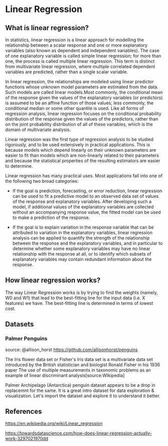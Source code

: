 # Linear Regression

## What is linear regression?

In statistics, linear regression is a linear approach for modelling the relationship between a scalar response and one or more explanatory variables (also known as dependent and independent variables). The case of one explanatory variable is called simple linear regression; for more than one, the process is called multiple linear regression. This term is distinct from multivariate linear regression, where multiple correlated dependent variables are predicted, rather than a single scalar variable.

In linear regression, the relationships are modeled using linear predictor functions whose unknown model parameters are estimated from the data. Such models are called linear models.Most commonly, the conditional mean of the response given the values of the explanatory variables (or predictors) is assumed to be an affine function of those values; less commonly, the conditional median or some other quantile is used. Like all forms of regression analysis, linear regression focuses on the conditional probability distribution of the response given the values of the predictors, rather than on the joint probability distribution of all of these variables, which is the domain of multivariate analysis.

Linear regression was the first type of regression analysis to be studied rigorously, and to be used extensively in practical applications. This is because models which depend linearly on their unknown parameters are easier to fit than models which are non-linearly related to their parameters and because the statistical properties of the resulting estimators are easier to determine.

Linear regression has many practical uses. Most applications fall into one of the following two broad categories:

- If the goal is prediction, forecasting, or error reduction, linear regression can be used to fit a predictive model to an observed data set of values of the response and explanatory variables. After developing such a model, if additional values of the explanatory variables are collected without an accompanying response value, the fitted model can be used to make a prediction of the response.

- If the goal is to explain variation in the response variable that can be attributed to variation in the explanatory variables, linear regression analysis can be applied to quantify the strength of the relationship between the response and the explanatory variables, and in particular to determine whether some explanatory variables may have no linear relationship with the response at all, or to identify which subsets of explanatory variables may contain redundant information about the response.

## How linear regression works?

The way Linear Regression works is by trying to find the weights (namely, W0 and W1) that lead to the best-fitting line for the input data (i.e. X features) we have. The best-fitting line is determined in terms of lowest cost.

## Datasets

### Palmer Penguins
source: @allison_horst https://github.com/allisonhorst/penguins

The Iris flower data set or Fisher's Iris data set is a multivariate data set introduced by the British statistician and biologist Ronald Fisher in his 1936 paper The use of multiple measurements in taxonomic problems as an example of linear discriminant analysis[source:WIkipedia]

Palmer Archipelago (Antarctica) penguin dataset appears to be a drop in replacemnt for the same. It is a great intro dataset for data exploration & visualization. Let's import the dataset and explore it to understand it better.

## References

https://en.wikipedia.org/wiki/Linear_regression

https://towardsdatascience.com/how-does-linear-regression-actually-work-3297021970dd


